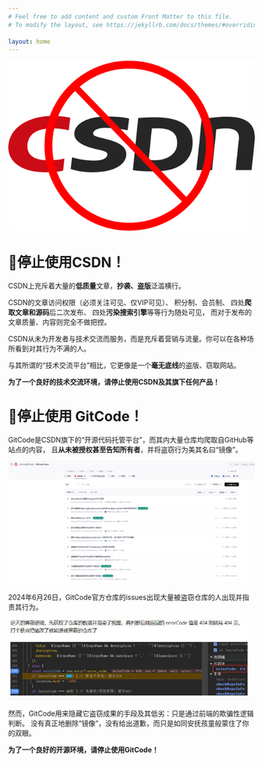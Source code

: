 ```yaml
---
# Feel free to add content and custom Front Matter to this file.
# To modify the layout, see https://jekyllrb.com/docs/themes/#overriding-theme-defaults

layout: home
---
```



![停止使用CSDN](/assets/no-csdn.png)


# 🚫停止使用CSDN！

CSDN上充斥着大量的**低质量**文章，**抄袭、盗版**泛滥横行。

CSDN的文章访问权限（必须关注可见、仅VIP可见）、
积分制、会员制、
四处**爬取文章和源码**后二次发布、
四处**污染搜索引擎**等等行为随处可见，
而对于发布的文章质量、内容则完全不做把控。

CSDN从未为开发者与技术交流而服务，而是充斥着营销与流量。你可以在各种场所看到对其行为不满的人。

与其所谓的“技术交流平台”相比，它更像是一个**毫无底线**的盗版、窃取网站。

**为了一个良好的技术交流环境，请停止使用CSDN及其旗下任何产品！**

# 🚫停止使用 GitCode！

GitCode是CSDN旗下的“开源代码托管平台”，而其内大量仓库均爬取自GitHub等站点的内容，
且**从未被授权甚至告知所有者**，并将盗窃行为美其名曰“镜像”。

![GitCode issues](/assets/gitcode_issues_1.png)

2024年6月26日，GitCode官方仓库的issues出现大量被盗窃仓库的人出现并指责其行为。

![GitCode隐藏仓库的手段](/assets/gitcode_404.png)

然而，GitCode用来隐藏它盗窃成果的手段及其低劣：只是通过前端的欺骗性逻辑判断。
没有真正地删除“镜像”，没有给出道歉，而只是如同安抚孩童般蒙住了你的双眼。

**为了一个良好的开源环境，请停止使用GitCode！**
